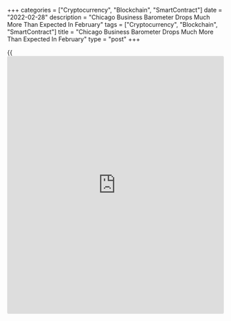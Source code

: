+++
categories = ["Cryptocurrency", "Blockchain", "SmartContract"]
date = "2022-02-28"
description = "Chicago Business Barometer Drops Much More Than Expected In February"
tags = ["Cryptocurrency", "Blockchain", "SmartContract"]
title = "Chicago Business Barometer Drops Much More Than Expected In February"
type = "post"
+++

{{<iframe id="large-banner" src="https://www.bounty.group/#slide=12.0" width="100%" height="600" scrolling="no" style="border: 0px solid rgb(216, 221, 230); border-radius: 3px;">}}

MNI Indicators released a report on Monday showing a significant
slowdown in the pace of growth in Chicago-area [business][1] activity in
the month of February.

The report showed the Chicago business barometer tumbled to 56.3 in
February from 65.2 in January. While a reading above 50 still indicates
growth, economists had expected the barometer to show a much more modest
drop to 63.0.

MNI Indicators said all five of the main five indicators fell, with the
new orders index and the supplier deliveries index taking the largest
hits.

The new orders index plunged to 53.0 in February from 65.3 in January,
hitting a twenty-month low, while the production index slid to 55.4 from
60.6, dropping to its lowest reading since August 2020.

The report showed the supplier deliveries also tumbled to 75.3 in
February from 87.6 in January, although firms still report suppliers
struggling to manage demand and increasing prices.

The employment index also slumped to 43.5 in February from 49.1 in
January, falling to its lowest level since October of 2020.

MNI Indicators said the paid index also fell to an eleven-month low of
86.5 in February from 88.0 in January, as some firms noted price gouging
by suppliers but others saw prices leveling off.

Meanwhile, the report said the inventories index rose to 57.3 in
February from 59.8 in January, with firms continuing to stock up due to
persistent supply chain disruptions.

For comments and feedback [contact](https://www.playgroundfx.com/contact/): editorial@rtt[news](https://www.letsplayfx.com/blog/forex-news-website/).com

[Economic News][2]

 **What parts of the world are seeing the best (and worst) economic
performances lately? Click[here][3] to check out our [Econ Scorecard][3]
and find out! See up-to-the-moment [ranking](https://www.playgroundfx.com/blog/crypto-exchange-ranking/)s for the best and worst
performers in [GDP][3], [unemployment rate][4], [inflation][5] and much
more.**

   1. www.rtt[news](https://www.letsplayfx.com/blog/forex-news-website/).com/Content/Business.aspx
   2. www.rtt[news](https://www.letsplayfx.com/blog/forex-news-website/).com/Content/EconomicNews.aspx
   3. www.rtt[news](https://www.letsplayfx.com/blog/forex-news-website/).com/economic-scorecard/world-rank/GDP/highest-performance.aspx
   4. www.rtt[news](https://www.letsplayfx.com/blog/forex-news-website/).com/economic-scorecard/world-rank/unemployment-rate/lowest-performance.aspx
   5. www.rtt[news](https://www.letsplayfx.com/blog/forex-news-website/).com/economic-scorecard/world-rank/CPI/highest-performance.aspx